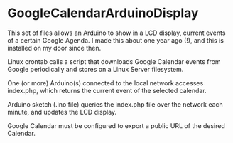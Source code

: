 # GoogleCalendarArduinoDisplay

This set of files allows an Arduino to show in a LCD display, current events of a certain Google Agenda. I made this about one year ago (!), and this is installed on my door since then.

Linux crontab calls a script that downloads Google Calendar events from Google periodically and stores on a Linux Server filesystem. 

One (or more) Arduino(s) connected to the local network accesses index.php, which returns the current event of the selected calendar. 

Arduino sketch (.ino file) queries the index.php file over the network each minute, and updates the LCD display. 

Google Calendar must be configured to export a public URL of the desired Calendar.
